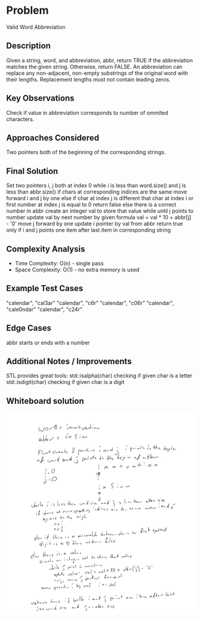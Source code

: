 # Problem
Valid Word Abbreviation
## Description
Given a string, word, and abbreviation, abbr, return TRUE if the abbreviation matches the given string. Otherwise, return FALSE. An abbreviation can replace any non-adjacent, non-empty substrings of the original word with their lengths. Replacement lengths must not contain leading zeros.
## Key Observations
Check if value in abbreviation corresponds to number of ommited characters.
## Approaches Considered
Two pointers both of the beginning of the corresponding strings.
## Final Solution
Set two pointers i, j both at index 0
while i is less than word.size() and j is less than abbr.size()
    if chars at corresponding indices are the same 
        move forward i and j by one
    else if char at index j is different that char at index i or first number at index j is equal to 0 
        return false
    else there is a correct number in abbr
        create an integer val to store that value
        while until j points to number
            update val by next number by given formula val = val * 10 + abbr[j] - '0'
            move j forward by one
        update i pointer by val from abbr
return true only if i and j points one item after last item in corresponding string
## Complexity Analysis
- Time Complexity: O(n) - single pass
- Space Complexity: O(1) - no extra memory is used

## Example Test Cases
"calendar", "cal3ar"
"calendar", "c6r"
"calendar", "c06r"
"calendar", "cale0ndar"
"calendar", "c24r"
## Edge Cases
abbr starts or ends with a number
## Additional Notes / Improvements
STL provides great tools:
std::isalpha(char) checking if given char is a letter
std::isdigit(char) checking if given char is a digit

## Whiteboard solution
![whiteboard](001_valid_word_abbreviation.png)
